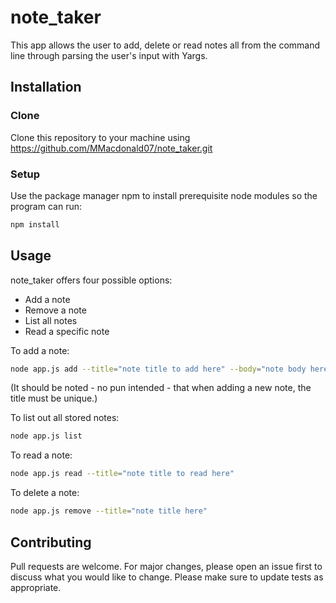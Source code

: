 # note_taker
This app allows the user to add, delete or read notes all from the command line through parsing the user's input with Yargs.

## Installation

### Clone
Clone this repository to your machine using https://github.com/MMacdonald07/note_taker.git

### Setup
Use the package manager npm to install prerequisite node modules so the program can run:

```bash
npm install
```

## Usage
note_taker offers four possible options:

* Add a note
* Remove a note
* List all notes
* Read a specific note

To add a note:

```bash
node app.js add --title="note title to add here" --body="note body here"
```
\(It should be noted - no pun intended - that when adding a new note, the title must be unique.\)


To list out all stored notes:

```bash
node app.js list
```

To read a note:

```bash
node app.js read --title="note title to read here"
```

To delete a note:

```bash
node app.js remove --title="note title here"
```

## Contributing
Pull requests are welcome. For major changes, please open an issue first to discuss what you would like to change.
Please make sure to update tests as appropriate.